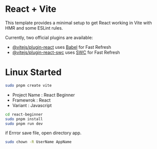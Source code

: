 # React + Vite
This template provides a minimal setup to get React working in Vite with HMR and some ESLint rules.

Currently, two official plugins are available:

- [@vitejs/plugin-react](https://github.com/vitejs/vite-plugin-react/blob/main/packages/plugin-react/README.md) uses [Babel](https://babeljs.io/) for Fast Refresh
- [@vitejs/plugin-react-swc](https://github.com/vitejs/vite-plugin-react-swc) uses [SWC](https://swc.rs/) for Fast Refresh

# Linux Started
``` bash
sudo pnpm create vite
```

- Project Name : React Beginner
- Framewrok : React
- Variant : Javascript

```bash
cd react-beginner
sudo pnpm install
sudo pnpm run dev
```

if Errror save file, open directory app.
```bash
sudo chown -R UserName AppName
```
